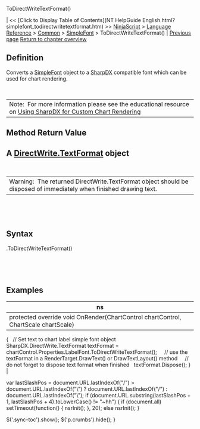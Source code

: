 ﻿










 


ToDirectWriteTextFormat()







| &lt;&lt; [Click to Display Table of Contents](NT HelpGuide English.html?simplefont_todirectwritetextformat.htm) &gt;&gt;
 [NinjaScript](ninjascript.htm) &gt; [Language Reference](language_reference_wip.htm) &gt; [Common](common.htm) &gt; [SimpleFont](simplefont_class.htm) &gt;
ToDirectWriteTextFormat() | [Previous page](simplefont_applyto.htm)
[Return to chapter overview](simplefont_class.htm)










Definition
----------


Converts a [SimpleFont](simplefont_class.htm) object to a [SharpDX](sharpdx.htm) compatible font which can be used for chart rendering.


 




|  |
| --- |
| Note:  For more information please see the educational resource on [Using SharpDX for Custom Chart Rendering](using_sharpdx_for_custom_chart_rendering.htm) |





Method Return Value
-------------------


A [DirectWrite.TextFormat](sharpdx_directwrite_textformat.htm) object
---------------------------------------------------------------------


 




|  |
| --- |
| Warning:  The returned DirectWrite.TextFormat object should be disposed of immediately when finished drawing text. |



 


 


Syntax
------


<simplefont>.ToDirectWriteTextFormat()


 


 


Examples
--------




| ns |
| --- |
| protected override void OnRender(ChartControl chartControl, ChartScale chartScale)
{
   // Set text to chart label simple font object
   SharpDX.DirectWrite.TextFormat textFormat = chartControl.Properties.LabelFont.ToDirectWriteTextFormat();
 
   // use the textFormat in a RenderTarget.DrawText() or DrawTextLayout() method
 
   // do not forget to dispose text format when finished
   textFormat.Dispose();
} |






 
 var lastSlashPos = document.URL.lastIndexOf("/") &gt; document.URL.lastIndexOf("\\") ? document.URL.lastIndexOf("/") : document.URL.lastIndexOf("\\");
 if (document.URL.substring(lastSlashPos + 1, lastSlashPos + 4).toLowerCase() != "~hh") {
 if (document.all) setTimeout(function() {
 nsrInit();
 }, 20);
 else nsrInit();
 }
 
 
 $('.sync-toc').show();
 $('p.crumbs').hide();
 }
 
 
 



</simplefont>